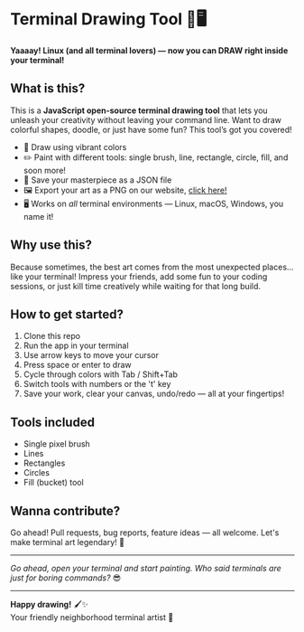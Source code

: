 # Terminal Drawing Tool 🎨🖥️

**Yaaaay! Linux (and all terminal lovers) — now you can DRAW right inside your terminal!**

## What is this?

This is a **JavaScript open-source terminal drawing tool** that lets you unleash your creativity without leaving your command line. Want to draw colorful shapes, doodle, or just have some fun? This tool’s got you covered!

- 🎨 Draw using vibrant colors  
- ✏️ Paint with different tools: single brush, line, rectangle, circle, fill, and soon more!  
- 💾 Save your masterpiece as a JSON file  
- 🖼️ Export your art as a PNG on our website, [click here!](https://othman4dev.github.io/terminal-paint/)
- 🖥️ Works on *all* terminal environments — Linux, macOS, Windows, you name it!

## Why use this?

Because sometimes, the best art comes from the most unexpected places... like your terminal! Impress your friends, add some fun to your coding sessions, or just kill time creatively while waiting for that long build.

## How to get started?

1. Clone this repo  
2. Run the app in your terminal  
3. Use arrow keys to move your cursor  
4. Press space or enter to draw  
5. Cycle through colors with Tab / Shift+Tab  
6. Switch tools with numbers or the 't' key  
7. Save your work, clear your canvas, undo/redo — all at your fingertips!

## Tools included

- Single pixel brush  
- Lines  
- Rectangles  
- Circles  
- Fill (bucket) tool  

## Wanna contribute?

Go ahead! Pull requests, bug reports, feature ideas — all welcome. Let's make terminal art legendary! 🚀

---

*Go ahead, open your terminal and start painting. Who said terminals are just for boring commands?* 😎

---

**Happy drawing!** 🖌️✨  
Your friendly neighborhood terminal artist 🎉
